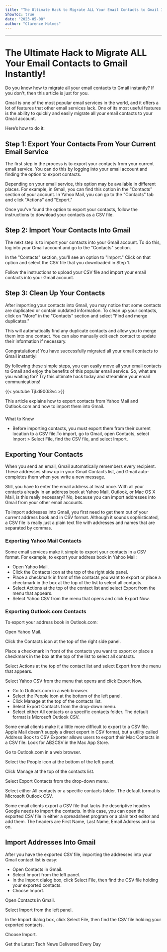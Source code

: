 ```yaml
---
title: "The Ultimate Hack to Migrate ALL Your Email Contacts to Gmail Instantly!"
ShowToc: true 
date: "2023-05-08"
author: "Clarence Holmes"
---
```

*****
# The Ultimate Hack to Migrate ALL Your Email Contacts to Gmail Instantly!

Do you know how to migrate all your email contacts to Gmail instantly? If you don't, then this article is just for you.

Gmail is one of the most popular email services in the world, and it offers a lot of features that other email services lack. One of its most useful features is the ability to quickly and easily migrate all your email contacts to your Gmail account.

Here’s how to do it:

## Step 1: Export Your Contacts From Your Current Email Service

The first step in the process is to export your contacts from your current email service. You can do this by logging into your email account and finding the option to export contacts.

Depending on your email service, this option may be available in different places. For example, in Gmail, you can find this option in the "Contacts" section of your account. In Yahoo Mail, you can go to the "Contacts" tab and click "Actions" and "Export."

Once you've found the option to export your contacts, follow the instructions to download your contacts as a CSV file.

## Step 2: Import Your Contacts Into Gmail

The next step is to import your contacts into your Gmail account. To do this, log into your Gmail account and go to the "Contacts" section.

In the "Contacts" section, you'll see an option to "Import." Click on that option and select the CSV file that you downloaded in Step 1.

Follow the instructions to upload your CSV file and import your email contacts into your Gmail account.

## Step 3: Clean Up Your Contacts

After importing your contacts into Gmail, you may notice that some contacts are duplicated or contain outdated information. To clean up your contacts, click on "More" in the "Contacts" section and select "Find and merge duplicates."

This will automatically find any duplicate contacts and allow you to merge them into one contact. You can also manually edit each contact to update their information if necessary.

Congratulations! You have successfully migrated all your email contacts to Gmail instantly!

By following these simple steps, you can easily move all your email contacts to Gmail and enjoy the benefits of this popular email service. So, what are you waiting for? Try this ultimate hack today and streamline your email communications!

{{< youtube TjLd900i3vc >}} 




This article explains how to export contacts from Yahoo Mail and Outlook.com and how to import them into Gmail.

 
### 
What to Know
 
- Before importing contacts, you must export them from their current location to a CSV file.To import, go to Gmail, open Contacts, select Import > Select File, find the CSV file, and select Import.

 
##   Exporting Your Contacts  
 

When you send an email, Gmail automatically remembers every recipient. These addresses show up in your Gmail Contacts list, and Gmail auto-completes them when you write a new message.

 

Still, you have to enter the email address at least once. With all your contacts already in an address book at Yahoo Mail, Outlook, or Mac OS X Mail, is this really necessary? No, because you can import addresses into Gmail from your other email accounts.

 

To import addresses into Gmail, you first need to get them out of your current address book and in CSV format. Although it sounds sophisticated, a CSV file is really just a plain text file with addresses and names that are separated by commas.

 
###   Exporting Yahoo Mail Contacts  
 

Some email services make it simple to export your contacts in a CSV format. For example, to export your address book in Yahoo Mail:

 
- Open Yahoo Mail.
 - Click the Contacts icon at the top of the right side panel.
 - Place a checkmark in front of the contacts you want to export or place a checkmark in the box at the top of the list to select all contacts.
 - Select Actions at the top of the contact list and select Export from the menu that appears.
 - Select Yahoo CSV from the menu that opens and click Export Now.

 
###   Exporting Outlook.com Contacts  
 

To export your address book in Outlook.com:

 

Open Yahoo Mail.

 

Click the Contacts icon at the top of the right side panel. 

 

Place a checkmark in front of the contacts you want to export or place a checkmark in the box at the top of the list to select all contacts.

 

Select Actions at the top of the contact list and select Export from the menu that appears.

 

Select Yahoo CSV from the menu that opens and click Export Now.

 
- Go to Outlook.com in a web browser.
 - Select the People icon at the bottom of the left panel.
 - Click Manage at the top of the contacts list.
 - Select Export Contacts from the drop-down menu.
 - Select either All contacts or a specific contacts folder. The default format is Microsoft Outlook CSV.

 

Some email clients make it a little more difficult to export to a CSV file. Apple Mail doesn't supply a direct export in CSV format, but a utility called Address Book to CSV Exporter allows users to export their Mac Contacts in a CSV file. Look for AB2CSV in the Mac App Store.

 

Go to Outlook.com in a web browser.

 

Select the People icon at the bottom of the left panel.

 

Click Manage at the top of the contacts list.

 

Select Export Contacts from the drop-down menu.

 

Select either All contacts or a specific contacts folder. The default format is Microsoft Outlook CSV.

 

Some email clients export a CSV file that lacks the descriptive headers Google needs to import the contacts. In this case, you can open the exported CSV file in either a spreadsheet program or a plain text editor and add them. The headers are First Name, Last Name, Email Address and so on.

 
##   Import Addresses Into Gmail  
 

After you have the exported CSV file, importing the addresses into your Gmail contact list is easy:

 
- Open Contacts in Gmail.
 - Select Import from the left panel.
 - In the Import dialog box, click Select File, then find the CSV file holding your exported contacts.
 - Choose Import.

 

Open Contacts in Gmail.

 

Select Import from the left panel.

 

In the Import dialog box, click Select File, then find the CSV file holding your exported contacts.

 

Choose Import.

 

Get the Latest Tech News Delivered Every Day




